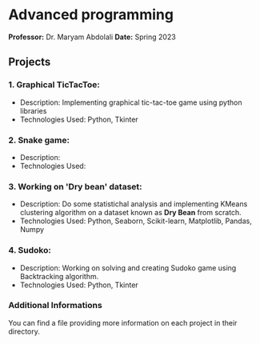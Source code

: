# Advanced programming
<b>Professor:</b> Dr. Maryam Abdolali
<b>Date:</b> Spring 2023

## Projects
### 1. Graphical TicTacToe:
- Description: Implementing graphical tic-tac-toe game using python libraries
- Technologies Used: Python, Tkinter
### 2. Snake game:
- Description: 
- Technologies Used:

### 3. Working on 'Dry bean' dataset:
- Description: Do some statistichal analysis and implementing KMeans clustering algorithm on a dataset known as <b>Dry Bean</b> from scratch.
- Technologies Used: Python, Seaborn, Scikit-learn, Matplotlib, Pandas, Numpy

### 4. Sudoko:
- Description: Working on solving and creating Sudoko game using Backtracking algorithm.
- Technologies Used: Python, Tkinter

### Additional Informations
You can find a file providing more information on each project in their directory.

